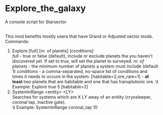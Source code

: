 # Explore_the_galaxy
A console script for Starsector<br><br>

This mod benefits mostly users that have Grand or Adjusted sector mods.<br>
Commands:<br>
1) Explore \[full] \[nr. of planets] \[conditions]<br>
*full* - true or false (default), include or exclude planets tha you haven't discovered yet. If set to true, will set the planet to surveyed.
*nr. of planets* -  the minimum number of planets a system must include (default 1)
*conditions* - a comma-separated, no-space list of conditions and times it needs to occure in the system: \[habitable=2,ore_rare=1] - **at least** two planets that are habitable and one that has transplutonic ore.
\t Example: Explore true 5 \[habitable=2]
2) SystemInRange \<entity> \<LY><br>
Searches for systems which are X LY away of an enitity (cryosleeper, coronal tap, inactive gate).<br>
\t Example: SystemInRange coronal_tap 10
